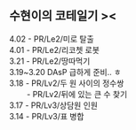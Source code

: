 ## 수현이의 코테일기 >< 
4.02 - PR/Le2/미로 탈출  <br/>
4.01 - PR/Le2/리코쳇 로봇  <br/>
3.21 - PR/Le2/땅따먹기  <br/>
3.19~3.20 DAsP 급하게 준비.. ㅎ  <br/>
3.18 - PR/Lv2/두 원 사이의 정수쌍   <br/>
&nbsp; &nbsp; &nbsp; &nbsp; - PR/Lv2/뒤에 있는 큰 수 찾기  <br/>
3.17 - PR/Lv3/상담원 인원 <br/>
3.14 - PR/Lv3/표 병합
